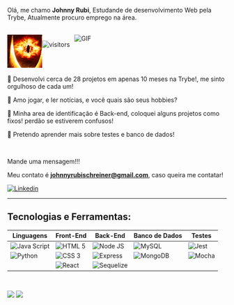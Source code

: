 Olá, me chamo **Johnny Rubi**, Estudande de desenvolvimento Web pela Trybe, Atualmente procuro emprego na área.

<!-- <img align="right" width="50%" src="./img/pc.png" style="padding-right:10% !important" > -->

<!-- <img align="right" alt="GIF" src="https://github.com/Johnnyrubi/Johnnyrubi/blob/main/gifs/preview.gif" width="350" /> -->

<!-- <img alt="GIF" src="https://github.com/Johnnyrubi/Johnnyrubi/blob/main/gifs/rick.gif" width="350" /> -->
<br>

<img align="left" alt="GIF" src="https://github.com/Johnnyrubi/Johnnyrubi/blob/master/gifs/7CaK.gif" width="80" />

<img align="right" alt="GIF" src="https://github.com/Johnnyrubi/Johnnyrubi/blob/master/gifs/Ao.gif" width="350" />

![visitors](https://visitor-badge.glitch.me/badge?page_id=${Johnnyrubi}.${380019460})

<br>
<br>

💼 Desenvolvi cerca de 28 projetos em apenas 10 meses na Trybe!, me sinto orgulhoso de cada um!

🌱 Amo jogar, e ler notícias, e você quais são seus hobbies?

💬 Minha area de identificação é Back-end, coloquei alguns projetos como fixos! perdão se estiverem confusos!

🤔 Pretendo aprender mais sobre testes e banco de dados!

<br>

Mande uma mensagem!!!

Meu contato é **johnnyrubischreiner@gmail.com**, caso queira me contatar!

[![Linkedin](https://img.shields.io/badge/LinkedIn-blue?style=for-the-badge&logo=Linkedin)](https://www.linkedin.com/in/johnny-rubi-schreiner/)
<!-- [![Gmail](https://img.shields.io/badge/Gmail-D14836?style=for-the-badge&logo=gmail&logoColor=white)](mailto:johnnyrubischreiner@gmail.com) -->
  

 ----

## **Tecnologias e Ferramentas:** 

|Linguagens|Front-End|Back-End|Banco de Dados|Testes|
|---|---|---|---|---|
|<img alt="Java Script" width="130px" src="https://img.shields.io/badge/JavaScript-black?style=flat&logo=JavaScript&logoColor=#F7DF1E" />|<img alt="HTML 5" width="105px" src="https://img.shields.io/badge/HTML%205-black?style=flat&logo=html5&logoColor=#E34F26" />|<img alt="Node JS" width="108px" src="https://img.shields.io/badge/Node%20Js-black?style=flat&logo=node.js&logoColor=#339933" />|<img alt="MySQL" width="103px" src="https://img.shields.io/badge/MySQL-black?style=flat&logo=MySQL&logoColor=#4EAA2" />|<img alt="Jest" width="83px" src="https://img.shields.io/badge/Jest-black?style=flat&logo=jest&logoColor=red" />|
|<img alt="Python" width="103px" src="https://img.shields.io/badge/Python-black?style=flat&logo=Python&logoColor=#4EAA2" />|<img alt="CSS 3" width="93px" src="https://img.shields.io/badge/CSS%203-black?style=flat&logo=css3&logoColor=blue" />|<img alt="Express" width="109px" src="https://img.shields.io/badge/Express-black?style=flat&logo=Express&logoColor=#4EAA2" />|<img alt="MongoDB" width="124px" src="https://img.shields.io/badge/MongoDB-black?style=flat&logo=MongoDB&logoColor=#4EAA2" />|<img alt="Mocha" width="110px" src="https://img.shields.io/badge/Mocha-black?style=flat&logo=Mocha&logoColor=#4EAA2" />|
||<img alt="React" width="97px" src="https://img.shields.io/badge/React-black?style=flat&logo=react&logoColor=#61DAFB" />|<img alt="Sequelize" width="125px" src="https://img.shields.io/badge/Sequelize-black?style=flat&logo=Sequelize&logoColor=#4EAA2" />||

<!-- |Linguagens|Front-End|Back-End|Banco de Dados|Testes|
|---|---|---|---|---|
|![JavaScript](https://www.vectorlogo.zone/logos/javascript/javascript-ar21.svg)|![HTML 5](https://www.vectorlogo.zone/logos/w3_html5/w3_html5-ar21.svg)|![NodeJs](https://www.vectorlogo.zone/logos/nodejs/nodejs-ar21.svg)|![MySQL](https://www.vectorlogo.zone/logos/mysql/mysql-ar21.svg)|![jest](https://www.vectorlogo.zone/logos/jestjsio/jestjsio-ar21.svg)|
|![Java](https://www.vectorlogo.zone/logos/java/java-ar21.svg)|![CSS](https://www.vectorlogo.zone/logos/w3_css/w3_css-ar21.svg)|![Express](https://www.vectorlogo.zone/logos/expressjs/expressjs-ar21.svg)|![MongoDB](https://www.vectorlogo.zone/logos/mongodb/mongodb-ar21.svg)|![Mocha](https://www.vectorlogo.zone/logos/mochajs/mochajs-ar21.svg)|
|![Python](https://www.vectorlogo.zone/logos/python/python-ar21.svg)|![React](https://www.vectorlogo.zone/logos/reactjs/reactjs-ar21.svg)|![Sequelize](https://www.vectorlogo.zone/logos/sequelizejs/sequelizejs-ar21.svg)||![Chai](https://www.vectorlogo.zone/logos/chaijs/chaijs-ar21.svg)| -->


<!-- ### **Linguagens**

<p align="left">
  <img src="https://www.vectorlogo.zone/logos/javascript/javascript-ar21.svg">
  <img src="https://www.vectorlogo.zone/logos/java/java-ar21.svg">
  <img src="https://www.vectorlogo.zone/logos/python/python-ar21.svg">
</p>

### **Front-End**

<p align="left">
  <img src="https://www.vectorlogo.zone/logos/w3_html5/w3_html5-ar21.svg">
  <img src="https://www.vectorlogo.zone/logos/w3_css/w3_css-ar21.svg">
  <img src="https://www.vectorlogo.zone/logos/reactjs/reactjs-ar21.svg">
  <img width="50" src="https://raw.githubusercontent.com/devicons/devicon/master/icons/redux/redux-original.svg">
</p>

### **Back-End**

<p align="left">
  <img src="https://www.vectorlogo.zone/logos/nodejs/nodejs-ar21.svg">
  <img src="https://www.vectorlogo.zone/logos/expressjs/expressjs-ar21.svg">
  <img src="https://www.vectorlogo.zone/logos/sequelizejs/sequelizejs-ar21.svg">
</p>

### **Banco de Dados**

<p align="left">
  <img src="https://www.vectorlogo.zone/logos/mysql/mysql-ar21.svg">
  <img src="https://www.vectorlogo.zone/logos/mongodb/mongodb-ar21.svg">
</p>

### **Testes**

<p align="left">
  <img width="55" src="https://testing-library.com/img/octopus-128x128.png">
  <img src="https://www.vectorlogo.zone/logos/jestjsio/jestjsio-ar21.svg">
  <img src="https://www.vectorlogo.zone/logos/mochajs/mochajs-ar21.svg">
  <img src="https://www.vectorlogo.zone/logos/chaijs/chaijs-ar21.svg">
</p>

### **Ferramentas**

<p align="left">
  <img src="https://www.vectorlogo.zone/logos/git-scm/git-scm-ar21.svg">
  <img src="https://www.vectorlogo.zone/logos/github/github-ar21.svg">
  <img src="https://www.vectorlogo.zone/logos/trello/trello-ar21.svg">
</p> -->

<!-- <p align="left">
  <img src="https://raw.githubusercontent.com/devicons/devicon/master/icons/html5/html5-original-wordmark.svg" alt="html5" width="40" height="40"/> 
  <img src="https://raw.githubusercontent.com/devicons/devicon/master/icons/css3/css3-original-wordmark.svg" alt="css3" width="40" height="40"/> 
  <img src="https://raw.githubusercontent.com/devicons/devicon/master/icons/javascript/javascript-original.svg" alt="javascript" width="40" height="40"/> 
  <img src="https://www.learnstorybook.com/intro-to-storybook/logo-jest.png" alt="jest" width="40" height="40" />
  <img src="https://raw.githubusercontent.com/devicons/devicon/master/icons/react/react-original-wordmark.svg" alt="react" width="40" height="40"/> 
  <img src="https://raw.githubusercontent.com/devicons/devicon/master/icons/redux/redux-original.svg" alt="redux" width="40" height="40"/> 
  <img src="https://raw.githubusercontent.com/devicons/devicon/master/icons/mysql/mysql-original-wordmark.svg" alt="mysql" width="40" height="40"/> 
  <img src="https://raw.githubusercontent.com/devicons/devicon/master/icons/mongodb/mongodb-original-wordmark.svg" alt="mongodb" width="40" height="40"/> 
  <img src="https://raw.githubusercontent.com/devicons/devicon/master/icons/nodejs/nodejs-original-wordmark.svg" alt="nodejs" width="40" height="40"/> 
  <img src="https://raw.githubusercontent.com/devicons/devicon/master/icons/express/express-original-wordmark.svg" alt="express" width="40" height="40"/> 
  <img src="https://cdn.jsdelivr.net/gh/devicons/devicon/icons/mocha/mocha-plain.svg" alt="mocha" width="40" height="40"/> 
</p> -->

<br>

 <img 
  src="https://github-readme-stats.vercel.app/api/top-langs/?username=Johnnyrubi&langs_count=4&layout=compact&theme=tokyonight"
  height="140em"
 />
 <img  
  src="https://github-readme-stats.vercel.app/api?username=Johnnyrubi&show_icons=true&theme=tokyonight&hide=stars,issues&custom_title=Git Status"  
  height="140em"
 />
